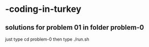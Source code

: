 # -coding-in-turkey
## solutions for problem 01 in folder problem-0
just type cd problem-0 then type ./run.sh

